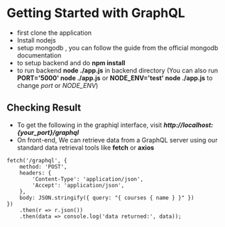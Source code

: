 # Getting Started with GraphQL

- first clone the application
- Install nodejs
- setup mongodb , you can follow the guide from the official mongodb documentation
- to setup backend and do **npm install**
- to run backend **node ./app.js** in backend directory (You can also run **PORT='5000' node ./app.js** or **NODE_ENV='test' node ./app.js** to change *port* or *NODE_ENV*)

## Checking Result

* To get the following in the graphiql interface, visit ***http://localhost:{your_port}/graphql***
* On front-end, We can retrieve data from a GraphQL server using our standard data retrieval tools like **fetch** or **axios**
```
fetch('/graphql', {
    method: 'POST',
    headers: {
        'Content-Type': 'application/json',
        'Accept': 'application/json',
    },
    body: JSON.stringify({ query: "{ courses { name } }" })
})
    .then(r => r.json())
    .then(data => console.log('data returned:', data));
```
